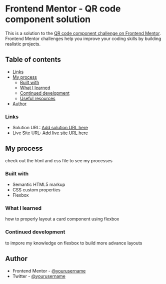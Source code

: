 # Frontend Mentor - QR code component solution

This is a solution to the [QR code component challenge on Frontend Mentor](https://www.frontendmentor.io/challenges/qr-code-component-iux_sIO_H). Frontend Mentor challenges help you improve your coding skills by building realistic projects. 

## Table of contents


  - [Links](#links)
- [My process](#my-process)
  - [Built with](#built-with)
  - [What I learned](#what-i-learned)
  - [Continued development](#continued-development)
  - [Useful resources](#useful-resources)
- [Author](#author)




### Links

- Solution URL: [Add solution URL here](https://your-solution-url.com)
- Live Site URL: [Add live site URL here](https://your-live-site-url.com)

## My process

check out the html and css file to see my processes
### Built with

- Semantic HTML5 markup
- CSS custom properties
- Flexbox




### What I learned

how to properly layout a card component using flexbox 



### Continued development


to impore my knowledge on flexbox to build more advance layouts

## Author


- Frontend Mentor - [@yourusername](https://www.frontendmentor.io/profile/iyanu1396)
- Twitter - [@yourusername](https://www.twitter.com/iyanu-codes)


